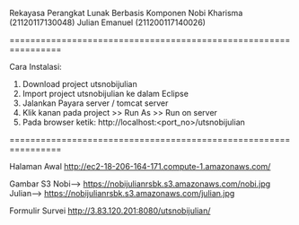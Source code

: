Rekayasa Perangkat Lunak Berbasis Komponen
Nobi Kharisma (21120117130048)
Julian Emanuel (211200117140026)

================================================================

Cara Instalasi:
1. Download project utsnobijulian
2. Import project utsnobijulian ke dalam Eclipse
3. Jalankan  Payara server / tomcat server
4. Klik kanan pada project >> Run As >> Run on server
5. Pada browser ketik: http://localhost:<port_no>/utsnobijulian

================================================================

Halaman Awal
http://ec2-18-206-164-171.compute-1.amazonaws.com/

Gambar S3 
Nobi--> https://nobijulianrsbk.s3.amazonaws.com/nobi.jpg
Julian--> https://nobijulianrsbk.s3.amazonaws.com/julian.jpg

Formulir Survei
http://3.83.120.201:8080/utsnobijulian/
